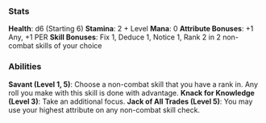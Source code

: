 ### Stats
**Health**: d6 (Starting 6)
**Stamina**: 2 + Level
**Mana**: 0
**Attribute Bonuses**: +1 Any, +1 PER
**Skill Bonuses**: Fix 1, Deduce 1, Notice 1, Rank 2 in 2 non-combat skills of your choice

### Abilities
**Savant (Level 1, 5)**: Choose a non-combat skill that you have a rank in. Any roll you make with this skill is done with advantage.
**Knack for Knowledge (Level 3)**: Take an additional focus.
**Jack of All Trades (Level 5)**: You may use your highest attribute on any non-combat skill check.

